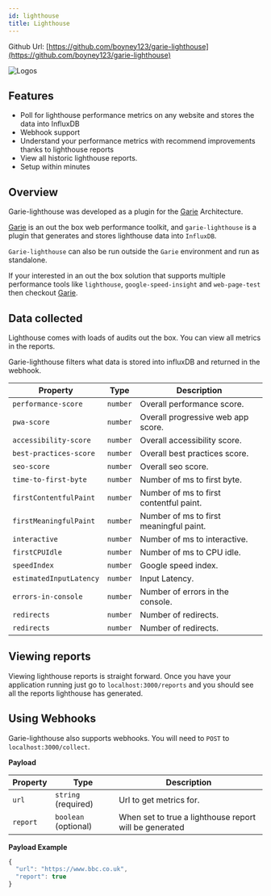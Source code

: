 ```yaml
---
id: lighthouse
title: Lighthouse
---
```


Github Url: [https://github.com/boyney123/garie-lighthouse](https://github.com/boyney123/garie-lighthouse)

![Logos](/img/docs/plugins/garie-lighthouse/logo.png "Logo")

## Features

- Poll for lighthouse performance metrics on any website and stores the data into InfluxDB
- Webhook support
- Understand your performance metrics with recommend improvements thanks to lighthouse reports
- View all historic lighthouse reports.
- Setup within minutes

## Overview

Garie-lighthouse was developed as a plugin for the [Garie](https://github.com/boyney123/garie) Architecture.

[Garie](https://github.com/boyney123/garie) is an out the box web performance toolkit, and `garie-lighthouse` is a plugin that generates and stores lighthouse data into `InfluxDB`.

`Garie-lighthouse` can also be run outside the `Garie` environment and run as standalone.

If your interested in an out the box solution that supports multiple performance tools like `lighthouse`, `google-speed-insight` and `web-page-test` then checkout [Garie](https://github.com/boyney123/garie).

## Data collected

Lighthouse comes with loads of audits out the box. You can view all metrics in the reports.

Garie-lighthouse filters what data is stored into influxDB and returned in the webhook.

| Property                | Type     | Description                             |
| ----------------------- | -------- | --------------------------------------- |
| `performance-score`     | `number` | Overall performance score.              |
| `pwa-score`             | `number` | Overall progressive web app score.      |
| `accessibility-score`   | `number` | Overall accessibility score.            |
| `best-practices-score`  | `number` | Overall best practices score.           |
| `seo-score`             | `number` | Overall seo score.                      |
| `time-to-first-byte`    | `number` | Number of ms to first byte.             |
| `firstContentfulPaint`  | `number` | Number of ms to first contentful paint. |
| `firstMeaningfulPaint`  | `number` | Number of ms to first meaningful paint. |
| `interactive`           | `number` | Number of ms to interactive.            |
| `firstCPUIdle`          | `number` | Number of ms to CPU idle.               |
| `speedIndex`            | `number` | Google speed index.                     |
| `estimatedInputLatency` | `number` | Input Latency.                          |
| `errors-in-console`     | `number` | Number of errors in the console.        |
| `redirects`             | `number` | Number of redirects.                    |
| `redirects`             | `number` | Number of redirects.                    |

## Viewing reports

Viewing lighthouse reports is straight forward. Once you have your application running just go to `localhost:3000/reports` and you should see all the reports lighthouse has generated.

## Using Webhooks

Garie-lighthouse also supports webhooks. You will need to `POST` to `localhost:3000/collect`.

**Payload**

| Property | Type                 | Description                                            |
| -------- | -------------------- | ------------------------------------------------------ |
| `url`    | `string` (required)  | Url to get metrics for.                                |
| `report` | `boolean` (optional) | When set to true a lighthouse report will be generated |

**Payload Example**

```javascript
{
  "url": "https://www.bbc.co.uk",
  "report": true
}
```
